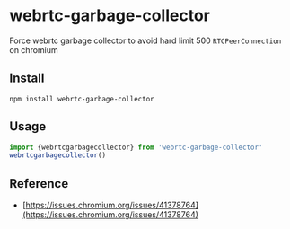 # webrtc-garbage-collector
Force webrtc garbage collector to avoid hard limit 500 `RTCPeerConnection` on chromium

## Install

```
npm install webrtc-garbage-collector
```

## Usage

```javascript
import {webrtcgarbagecollector} from 'webrtc-garbage-collector'
webrtcgarbagecollector()
```

## Reference

- [https://issues.chromium.org/issues/41378764](https://issues.chromium.org/issues/41378764)
